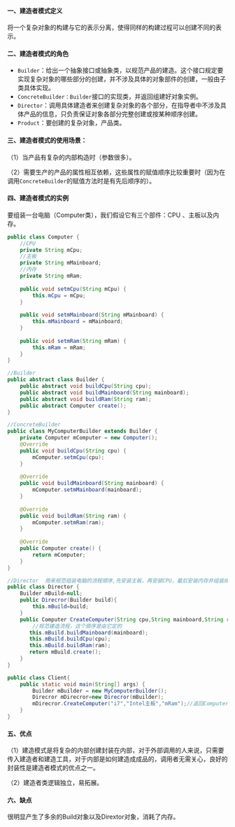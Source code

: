 #### 一、建造者模式定义 

将一个复杂对象的构建与它的表示分离，使得同样的构建过程可以创建不同的表示。 

#### 二、建造者模式的角色

* `Builder`：给出一个抽象接口或抽象类，以规范产品的建造。这个接口规定要实现复杂对象的哪些部分的创建，并不涉及具体的对象部件的创建，一般由子类具体实现。 
* `ConcreteBuilder：Builder`接口的实现类，并返回组建好对象实例。 
* `Director`：调用具体建造者来创建复杂对象的各个部分，在指导者中不涉及具体产品的信息，只负责保证对象各部分完整创建或按某种顺序创建。 
* `Product`：要创建的复杂对象，产品类。 

#### 三、建造者模式的使用场景：

（1）当产品有复杂的内部构造时（参数很多）。

（2）需要生产的产品的属性相互依赖，这些属性的赋值顺序比较重要时（因为在调用`ConcreteBuilder`的赋值方法时是有先后顺序的）。

#### 四、建造者模式的实例

要组装一台电脑（Computer类），我们假设它有三个部件：CPU 、主板以及内存。 

```java
public class Computer {  
    //CPU 
    private String mCpu;  
    //主板
    private String mMainboard;  
    //内存
    private String mRam;  
  
    public void setmCpu(String mCpu) {  
        this.mCpu = mCpu;  
    }  
  
    public void setmMainboard(String mMainboard) {  
        this.mMainboard = mMainboard;  
    }  
  
    public void setmRam(String mRam) {  
        this.mRam = mRam;  
    }  
} 
```

```java
//Builder
public abstract class Builder {  
    public abstract void buildCpu(String cpu);  
    public abstract void buildMainboard(String mainboard);  
    public abstract void buildRam(String ram);  
    public abstract Computer create();  
}  
```

```java
//ConcreteBuilder
public class MyComputerBuilder extends Builder {  
    private Computer mComputer = new Computer();  
    @Override  
    public void buildCpu(String cpu) {  
        mComputer.setmCpu(cpu);  
    }  
  
    @Override  
    public void buildMainboard(String mainboard) {  
        mComputer.setmMainboard(mainboard);  
    }  
  
    @Override  
    public void buildRam(String ram) {  
        mComputer.setmRam(ram);  
    }  
  
    @Override  
    public Computer create() {  
        return mComputer;  
    }  
}  
```

```java
//Director  用来规范组装电脑的流程顺序,先安装主板，再安装CPU，最后安装内存并组装成电脑
public class Director {  
    Builder mBuild=null;  
    public Direcror(Builder build){  
        this.mBuild=build;  
    }  
    public Computer CreateComputer(String cpu,String mainboard,String ram){  
        //规范建造流程，这个顺序是由它定的  
       this.mBuild.buildMainboard(mainboard);  
       this.mBuild.buildCpu(cpu);  
       this.mBuild.buildRam(ram);  
       return mBuild.create();  
    }  
}  
```

```java
public class Client{
    public static void main(String[] args) {
        Builder mBuilder = new MyComputerBuilder();  
        Direcror mDirecror=new Direcror(mBuilder);  
        mDirecror.CreateComputer("i7","Intel主板","mRam");//返回Computer实例对象  
    } 
}
```

#### 五、优点 

（1）建造模式是将复杂的内部创建封装在内部，对于外部调用的人来说，只需要传入建造者和建造工具，对于内部是如何建造成成品的，调用者无需关心，良好的封装性是建造者模式的优点之一。

（2）建造者类逻辑独立，易拓展。

#### 六、缺点 

很明显产生了多余的Build对象以及Dirextor对象，消耗了内存。 

